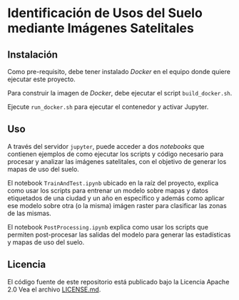 # Identificación de Usos del Suelo mediante Imágenes Satelitales

## Instalación

Como pre-requisito, debe tener instalado _Docker_ en el equipo donde quiere
ejecutar este proyecto. 

Para construir la imagen de _Docker_, debe ejecutar el script `build_docker.sh`. 

Ejecute `run_docker.sh` para ejecutar
el contenedor y activar Jupyter.


## Uso

A través del servidor `jupyter`, puede acceder a dos _notebooks_ que contienen
ejemplos de como ejecutar los scripts y código necesario para procesar y
analizar las imágenes satelitales, con el objetivo de generar los mapas de uso
del suelo.

El notebook `TrainAndTest.ipynb` ubicado en la raíz del proyecto, explica como
usar los scripts para entrenar un modelo sobre mapas y datos etiquetados de una
ciudad y un año en específico y además como aplicar ese modelo sobre otra (o la
misma) imágen raster para clasificar las zonas de las mismas. 

El notebook `PostProcessing.ipynb` explica como usar los scripts que permiten
post-procesar las salidas del modelo para generar las estadísticas y mapas de
uso del suelo.


## Licencia

El código fuente de este repositorio está publicado bajo la Licencia Apache 2.0
Vea el archivo [LICENSE.md](LICENSE.md).
